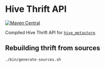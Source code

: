 # Hive Thrift API

[![Maven Central](https://img.shields.io/maven-central/v/io.trino.hive/hive-thrift.svg?label=Maven%20Central)](https://search.maven.org/#search%7Cga%7C1%7Cg%3A%22io.trino.hive%22%20AND%20a%3A%22hive-thrift%22)

Compiled Hive Thrift API for
[`hive_metastore`](https://github.com/apache/hive/blob/master/standalone-metastore/metastore-common/src/main/thrift/hive_metastore.thrift).
      
## Rebuilding thrift from sources
```
./bin/generate-sources.sh
```
